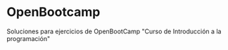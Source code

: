 # OpenBootcamp
Soluciones para ejercicios de OpenBootCamp "Curso de Introducción a la programación"
